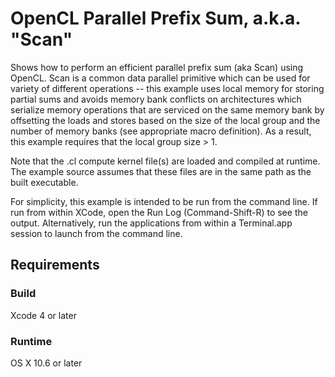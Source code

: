 # OpenCL Parallel Prefix Sum, a.k.a. "Scan"

Shows how to perform an efficient parallel prefix sum (aka Scan) using OpenCL.  Scan is a common data parallel primitive which can be used for variety of different operations -- this example uses local memory for storing partial sums and avoids memory bank conflicts on architectures which serialize memory operations that are serviced on the same memory bank by offsetting the loads and stores based on the size of the local group and the number of memory banks (see appropriate macro definition).  As a result, this example requires that the local group size > 1.

Note that the .cl compute kernel file(s) are loaded and compiled at runtime.  The example source assumes that these files are in the same path as the built executable.

For simplicity, this example is intended to be run from the command line. If run from within XCode, open the Run Log (Command-Shift-R) to see the output.  Alternatively, run the applications from within a Terminal.app session to launch from the command line.

## Requirements

### Build

Xcode 4 or later

### Runtime

OS X 10.6 or later


